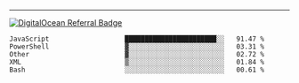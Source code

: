 ---
[![DigitalOcean Referral Badge](https://web-platforms.sfo2.digitaloceanspaces.com/WWW/Badge%203.svg)](https://www.digitalocean.com/?refcode=37fa54d82492&utm_campaign=Referral_Invite&utm_medium=Referral_Program&utm_source=badge)

<!--START_SECTION:waka-->

```text
JavaScript                   ███████████████████████░░   91.47 %
PowerShell                   ▓░░░░░░░░░░░░░░░░░░░░░░░░   03.31 %
Other                        ▓░░░░░░░░░░░░░░░░░░░░░░░░   02.72 %
XML                          ▒░░░░░░░░░░░░░░░░░░░░░░░░   01.84 %
Bash                         ░░░░░░░░░░░░░░░░░░░░░░░░░   00.61 %
```

<!--END_SECTION:waka-->


[linkedin]: https://www.linkedin.com/in/mohamed-elh/

